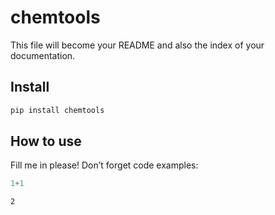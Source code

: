 chemtools
================

<!-- WARNING: THIS FILE WAS AUTOGENERATED! DO NOT EDIT! -->

This file will become your README and also the index of your
documentation.

## Install

``` sh
pip install chemtools
```

## How to use

Fill me in please! Don’t forget code examples:

``` python
1+1
```

    2
